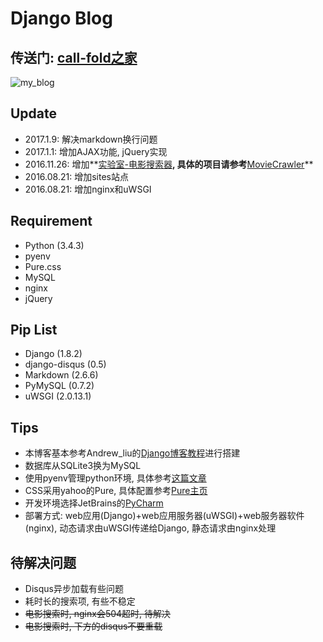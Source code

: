 # Django Blog
## 传送门: [call-fold之家](http://www.slfweb.com)
![my_blog](https://cloud.githubusercontent.com/assets/12811161/20725349/772384c2-b6ac-11e6-9ae0-cf019f6dc8cc.png)
</br>

## Update
 
 + 2017.1.9: 解决markdown换行问题
 + 2017.1.1: 增加AJAX功能, jQuery实现
 + 2016.11.26: 增加**[实验室-电影搜索器](http://slfweb.com/movie_search/)**, 具体的项目请参考**[MovieCrawler](https://github.com/call-fold/MovieCrawler)**
 + 2016.08.21: 增加sites站点
 + 2016.08.21: 增加nginx和uWSGI

## Requirement

 - Python (3.4.3)
 - pyenv
 - Pure.css
 - MySQL
 - nginx
 - jQuery
 
## Pip List

 - Django (1.8.2)
 - django-disqus (0.5)
 - Markdown (2.6.6)
 - PyMySQL (0.7.2)
 - uWSGI (2.0.13.1)
 
## Tips

 - 本博客基本参考Andrew_liu的[Django博客教程](https://www.gitbook.com/book/andrew-liu/django-blog/details)进行搭建
 - 数据库从SQLite3换为MySQL
 - 使用pyenv管理python环境, 具体参考[这篇文章](http://www.cnblogs.com/npumenglei/p/3719412.html)
 - CSS采用yahoo的Pure, 具体配置参考[Pure主页](http://purecss.io/)
 - 开发环境选择JetBrains的[PyCharm](https://www.jetbrains.com/pycharm/)
 - 部署方式: web应用(Django)+web应用服务器(uWSGI)+web服务器软件(nginx), 动态请求由uWSGI传递给Django, 静态请求由nginx处理
 
## 待解决问题

 + Disqus异步加载有些问题
 + 耗时长的搜索项, 有些不稳定
 + ~~电影搜索时, nginx会504超时, 待解决~~
 + ~~电影搜索时, 下方的disqus不要重载~~


